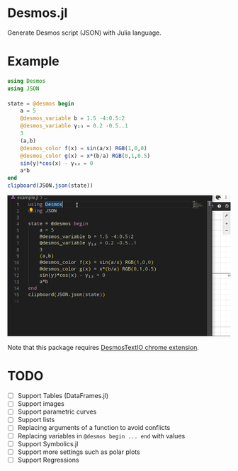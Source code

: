# Desmos.jl
Generate Desmos script (JSON) with Julia language.

# Example
```julia
using Desmos
using JSON

state = @desmos begin
    a = 5
    @desmos_variable b = 1.5 -4:0.5:2
    @desmos_variable γ₁₃ = 0.2 -0.5..1
    3
    (a,b)
    @desmos_color f(x) = sin(a/x) RGB(1,0,0)
    @desmos_color g(x) = x*(b/a) RGB(0,1,0.5)
    sin(y)*cos(x) - γ₁₃ = 0
    a*b
end
clipboard(JSON.json(state))
```
![](docs/src/img/screenshot.gif)

Note that this package requires [DesmosTextIO chrome extension](https://chrome.google.com/webstore/detail/desmos-text-io/ndjdcebpigpfidnilppdpcdkibidfmaa).

# TODO
* [ ] Support Tables (DataFrames.jl)
* [ ] Support images
* [ ] Support parametric curves
* [ ] Support lists
* [ ] Replacing arguments of a function to avoid conflicts
* [ ] Replacing variables in `@desmos begin ... end` with values
* [ ] Support Symbolics.jl
* [ ] Support more settings such as polar plots
* [ ] Support Regressions
